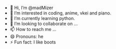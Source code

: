 - 👋 Hi, I’m @madMizer
- 👀 I’m interested in coding, anime, vkei and piano.
- 🌱 I’m currently learning python.
- 💞️ I’m looking to collaborate on ...
- 📫 How to reach me ...
- 😄 Pronouns: he
- ⚡ Fun fact: I like boots

<!---
madMizer/madMizer is a ✨ special ✨ repository because its `README.md` (this file) appears on your GitHub profile.
You can click the Preview link to take a look at your changes.
--->
